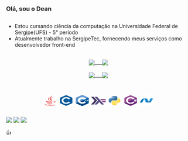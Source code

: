### Olá, sou o Dean 

##

- Estou cursando ciência da computação na Universidade Federal de Sergipe(UFS) - 5° período
- Atualmente trabalho na SergipeTec, fornecendo meus serviços como desenvolvedor front-end
##
<div align="center">
  <a href="https://github.com/DeanVini/pomodoroVUE">
    <img align="center" src="https://github-readme-stats.vercel.app/api/pin/?username=DeanVini&repo=pomodoroVUE&layout=compact&langs_count=7&theme=gruvbox"/> &nbsp;&nbsp;&nbsp;
  </a>
  <a href="https://github.com/DeanVini/SistemaAluguel">
    <img align="center" src="https://github-readme-stats.vercel.app/api/pin/?username=DeanVini&repo=SistemaAluguel&layout=compact&langs_count=7&theme=gruvbox"/>
  </a>
</div>
<br/>
<div align="center">
  <a href="https://github.com/anuraghazra/github-readme-stats">
    <img align="center" src="https://github-readme-stats.vercel.app/api/pin/?username=amskywalker&repo=grafos&layout=compact&langs_count=7&theme=gruvbox"/> &nbsp;&nbsp;&nbsp;
  </a>
  <a  href="https://github.com/anuraghazra/github-readme-stats">
    <img align="center" src="https://github-readme-stats.vercel.app/api/pin/?username=DeanVini&repo=projeto_Focus&layout=compact&langs_count=7&theme=gruvbox"/>
  </a>
</div>


##

</div>
<div style="display: inline_block" align="center"><br>
  <img align="center" alt="Dean-Java" height="30" width="40" src="https://raw.githubusercontent.com/devicons/devicon/master/icons/java/java-plain.svg">
  <img align="center" alt="Dean-c" height="30" width="40" src="https://raw.githubusercontent.com/devicons/devicon/master/icons/c/c-plain.svg">
  <img align="center" alt="Dean-cpp" height="30" width="40" src="https://raw.githubusercontent.com/devicons/devicon/master/icons/cplusplus/cplusplus-original.svg">
  <img align="center" alt="Dean-haskell" height="30" width="40" src="https://raw.githubusercontent.com/devicons/devicon/master/icons/haskell/haskell-original.svg">
  <img align="center" alt="Dean-python" height="30" width="40" src="https://raw.githubusercontent.com/devicons/devicon/master/icons/python/python-original.svg">
  <img align="center" alt="Dean-Csharp" height="30" width="40" src="https://raw.githubusercontent.com/devicons/devicon/master/icons/csharp/csharp-original.svg">
  <img align="center" alt="Dean-dotnet" height="30" width="40" src="https://raw.githubusercontent.com/devicons/devicon/master/icons/dot-net/dot-net-original.svg">
</div>

##

<div> 
  <a href="https://www.linkedin.com/in/dean-vinícius-26b274258/" target="_blank"><img src="https://img.shields.io/badge/-LinkedIn-%230077B5?style=for-the-badge&logo=linkedin&logoColor=white" target="_blank"></a> 
  <a href = "mailto:deanvinicius2003@gmail.com"><img src="https://img.shields.io/badge/-Gmail-%23333?style=for-the-badge&logo=gmail&logoColor=white" target="_blank"></a>
  <a href="https://www.instagram.com/_deanvinicius/" target="_blank"><img src="https://img.shields.io/badge/-Instagram-%23E4405F?style=for-the-badge&logo=instagram&logoColor=white" target="_blank"></a> 
</div>
  

👍
